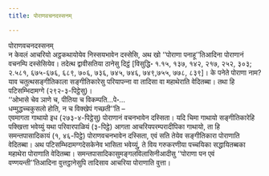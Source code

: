 ```yaml
---
title: पोराणवचनदस्सनम्

---
```

पोराणवचनदस्सनम्  
न केवलं आचरियो अट्ठकथायोयेव निस्सयभावेन दस्सेसि, अथ खो ‘‘पोराणा पनाहू’’तिआदिना पोराणानं वचनम्पि दस्सेसियेव। तदेत्थ द्वावीसतिया ठानेसु दिट्ठं [विसुद्धि॰ १.१५, १३७, १४२, २१७, २५२, ३०३; २.५८१, ६७५-६७६, ६८९, ७०६, ७३६, ७४५, ७४६, ७४९,७५५, ७७८, ८३९]। के पनेते पोराणा नाम? याव चतुत्थसङ्गीतिकाला सङ्गीतिकारेसु परियापन्‍ना वा तादिसा वा महाथेराति वेदितब्बा। तथा हि पटिसम्भिदामग्गे (२९२-३-पिट्ठेसु)।  
‘‘ओभासे चेव ञाणे च, पीतिया च विकम्पति…पे॰…  
धम्मुद्धच्‍चकुसलो होति, न च विक्खेपं गच्छती’’ति –  
एवमागता गाथायो इध (२७३-४-पिट्ठेसु) पोराणानं वचनभावेन दस्सिता। यदि चिमा गाथायो सङ्गीतिकारेहि पक्खित्ता भवेय्युं यथा परिवारपाळियं (३-पिट्ठे) आगता आचरियपरम्परादीपिका गाथायो, ता हि समन्तपासादिकायं (१, ४६-पिट्ठे) पोराणवचनभावेन दस्सिता, एवं सति तेयेव सङ्गीतिकारा पोराणाति वेदितब्बा। अथ पटिसम्भिदामग्गदेसकेनेव भासिता भवेय्युं, ते विय गरुकरणीया पच्‍चयिका सद्धायितब्बका महाथेरा पोराणाति वेदितब्बा। समन्तपासादिकासुमङ्गलविलासिनीआदीसु ‘‘पोराणा पन एवं वण्णयन्ती’’तिआदिना वुत्तट्ठानेसुपि तादिसाव आचरिया पोराणाति वुत्ता।  